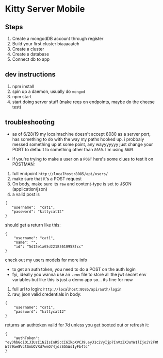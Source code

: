 # Kitty Server Mobile

## Steps

1. Create a mongodDB account through register
2. Build your first cluster biaaaaatch
3. Create a cluster
4. Create a database
5. Connect db to app

## dev instructions

1. npm install
2. spin up a daemon, usually do `mongod`
3. npm start
4. start doing server stuff (make reqs on endpoints, maybe do the cheese test)

## troubleshooting

- as of 6/28/19 my localmachine doesn't accept 8080 as a server port, has something to do with the way my paths hooked up. i probbaly messed something up at some point, any wayyyyyyy just change your PORT to default to something other than `8080`. I'm using `8085`

- If you're trying to make a user on a `POST` here's some clues to test it on POSTMAN:

1. full endpoint `http://localhost:8085/api/users/`
2. make sure that it's a POST request
3. On body, make sure its `raw` and content-type is set to JSON (application/json)
4. a valid post is

```
{
   "username":  "cat1",
   "password": "kittycat12"
}
```

should get a return like this:

```
{
    "username": "cat1",
    "name": "",
    "id": "5d15e1a65d22183610958fcc"
}
```

check out my users models for more info

- to get an auth token, you need to do a POST on the auth login
- fyi, ideally you wanna use an `.env` file to store all the jwt secret env variables but like this is just a demo app so... its fine for now

1. full url to login: `http://localhost:8085/api/auth/login`
2. raw, json
   valid credentials in body:

```
{
	"username": "cat1",
	"password": "kittycat12"
}
```

returns an authtoken valid for 7d unless you get booted out or refresh it:

```
{
    "authToken": "eyJhbGciOiJIUzI1NiIsInR5cCI6IkpXVCJ9.eyJ1c2VyIjp7InVzZXJuYW1lIjoiY2F0MSIsIm5hbWUiOiIiLCJpZCI6IjVkMTVlMWE2NWQyMjE4MzYxMDk1OGZjYyJ9LCJpYXQiOjE1NjE3MTU4MTUsImV4cCI6MTU2MjMyMDYxNSwic3ViIjoiY2F0MSJ9.6irk-Wt79ae8VctSmbQVRd7wmO74jdzSG5WsIyFb4tc"
}
```
